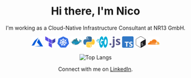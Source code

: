 <h1 align="center">Hi there, I'm Nico</h1>

<p align="center">I'm working as a Cloud-Native Infrastructure Consultant at NR13 GmbH.</a>

<p align="center">
    <img src="./images/microsoft_azure-icon.svg" width="30" height="30" alt="Azure Icon" />
    <img src="./images/terraformio-icon.svg" width="30" height="30" alt="Terraform Icon" />
    <img src="./images/kubernetes-icon.svg" width="30" height="30" alt="Kubernetes Icon" />
    <img src="./images/docker-icon.svg" width="30" height="30" alt="Docker Icon" />
    <img src="./images/python-icon.svg" width="30" height="30" alt="Python Icon" />
    <img src="./images/golang-icon.svg" width="30" height="30" alt="Go Icon" />
    <img src="./images/javascript-icon.svg" width="30" height="30" alt="Javascript Icon" />
    <img src="./images/typescriptlang-icon.svg" width="30" height="30" alt="TypeScript Icon" />
    <img src="./images/gnu_bash-icon.svg" width="30" height="30" alt="Bash Icon" />
    <img src="./images/cloudflare-icon.svg" width="30" height="30" alt="Cloudflare Icon" />
</p>

<p align="center"><img src="https://github-readme-stats.vercel.app/api/top-langs/?username=L480&layout=compact" alt="Top Langs"/></p>

<p align="center">Connect with me on <a href="https://www.linkedin.com/in/nico-schiering/">LinkedIn</a>.</p>
